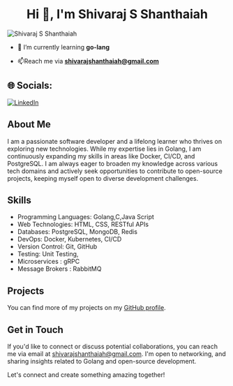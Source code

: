<h1 align="center">Hi 👋, I'm Shivaraj S Shanthaiah</h1>
<!-- <h3 align="center">A passionate Go-lang developer</h3> -->

<p align="left"> <img src="https://komarev.com/ghpvc/?username=shivarajashanthaiah&label=Profile%20views&color=0e75b6&style=flat" alt="Shivaraj S Shanthaiah" /> </p>

- 🌱 I’m currently learning **go-lang**

- 📫Reach me via **shivarajshanthaiah@gmail.com**
## 🌐 Socials:
 [![LinkedIn](https://img.shields.io/badge/-LinkedIn-0077B5?style=for-the-badge&logo=linkedin&logoColor=white)](https://www.linkedin.com/in/shivaraj-s-s-7610372a9)

 ## About Me
 I am a passionate software developer and a lifelong learner who thrives on exploring new technologies. While my expertise lies in Golang, I am continuously expanding my skills in areas like Docker, CI/CD, and PostgreSQL. I am always eager to broaden my knowledge across various tech domains and actively seek opportunities to contribute to open-source projects, keeping myself open to diverse development challenges.

## Skills

- Programming Languages: Golang,C,Java Script
- Web Technologies: HTML, CSS, RESTful APIs
- Databases: PostgreSQL, MongoDB, Redis
- DevOps: Docker, Kubernetes, CI/CD
- Version Control: Git, GitHub
- Testing: Unit Testing,
- Microservices : gRPC
- Message Brokers : RabbitMQ

## Projects

You can find more of my projects on my [GitHub profile](https://github.com/shivarajshanthaiah).

## Get in Touch

If you'd like to connect or discuss potential collaborations, you can reach me via email at [shivarajshanthaiah@gmail.com](mailto:shivarajshanthaiah@gmail.com). I'm open to networking, and sharing insights related to Golang and open-source development.

Let's connect and create something amazing together!

###
